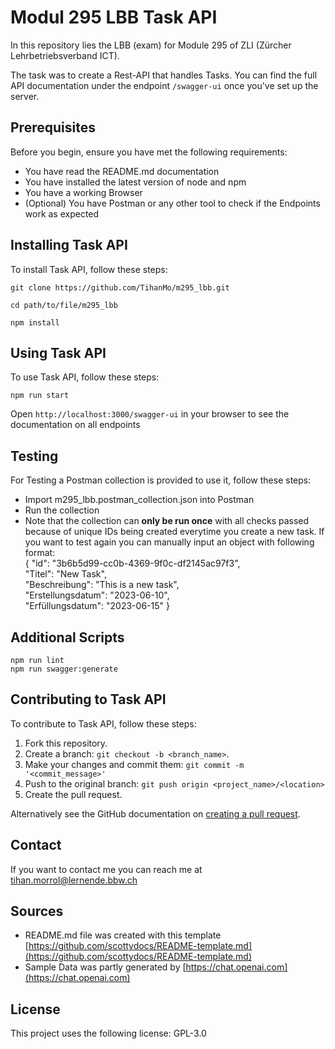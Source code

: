 # Modul 295 LBB Task API

In this repository lies the LBB (exam) for Module 295 of ZLI (Zürcher Lehrbetriebsverband ICT).

The task was to create a Rest-API that handles Tasks. You can find the full API documentation under the endpoint `/swagger-ui` once you've set up the server.

## Prerequisites

Before you begin, ensure you have met the following requirements:

* You have read the README.md documentation
* You have installed the latest version of node and npm
* You have a working Browser
* (Optional) You have Postman or any other tool to check if the Endpoints work as expected

## Installing Task API

To install Task API, follow these steps:

```
git clone https://github.com/TihanMo/m295_lbb.git
```

```
cd path/to/file/m295_lbb
```

```
npm install
```

## Using Task API

To use Task API, follow these steps:

```
npm run start
```

Open `http://localhost:3000/swagger-ui` in your browser to see the documentation on all endpoints

## Testing

For Testing a Postman collection is provided to use it, follow these steps:

* Import m295_lbb.postman_collection.json into Postman
* Run the collection
* Note that the collection can **only be run once** with all checks passed because of unique IDs being created everytime you create a new task. If you want to test again you can manually input an object with following format:  
  {
    "id": "3b6b5d99-cc0b-4369-9f0c-df2145ac97f3",  
    "Titel": "New Task",  
    "Beschreibung": "This is a new task",  
    "Erstellungsdatum": "2023-06-10",  
    "Erfüllungsdatum": "2023-06-15"
  }

## Additional Scripts

```
npm run lint
npm run swagger:generate
```

## Contributing to Task API

To contribute to Task API, follow these steps:

1. Fork this repository.
2. Create a branch: `git checkout -b <branch_name>`.
3. Make your changes and commit them: `git commit -m '<commit_message>'`
4. Push to the original branch: `git push origin <project_name>/<location>`
5. Create the pull request.

Alternatively see the GitHub documentation on [creating a pull request](https://help.github.com/en/github/collaborating-with-issues-and-pull-requests/creating-a-pull-request).

## Contact

If you want to contact me you can reach me at [tihan.morrol@lernende.bbw.ch](tihan.morrol@lernende.bbw.ch)

## Sources

* README.md file was created with this template [https://github.com/scottydocs/README-template.md](https://github.com/scottydocs/README-template.md)
* Sample Data was partly generated by [https://chat.openai.com](https://chat.openai.com)

## License

This project uses the following license: GPL-3.0
